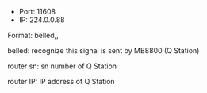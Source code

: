 - Port: 11608
- IP: 224.0.0.88

Format: belled,<router sn>,<router ip>

belled: recognize this signal is sent by MB8800 (Q Station)

router sn: sn number of Q Station

router IP: IP address of Q Station

